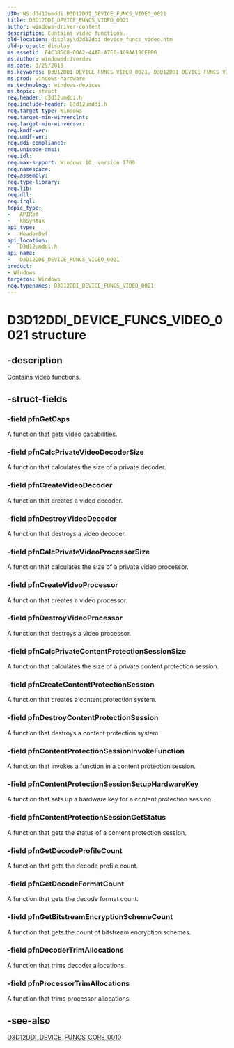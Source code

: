 ```yaml
---
UID: NS:d3d12umddi.D3D12DDI_DEVICE_FUNCS_VIDEO_0021
title: D3D12DDI_DEVICE_FUNCS_VIDEO_0021
author: windows-driver-content
description: Contains video functions.
old-location: display\d3d12ddi_device_funcs_video.htm
old-project: display
ms.assetid: F4C385C8-00A2-44AB-A7E6-4C9AA19CFFB0
ms.author: windowsdriverdev
ms.date: 3/29/2018
ms.keywords: D3D12DDI_DEVICE_FUNCS_VIDEO_0021, D3D12DDI_DEVICE_FUNCS_VIDEO_0021 structure [Display Devices], d3d12umddi/D3D12DDI_DEVICE_FUNCS_VIDEO, display.d3d12ddi_device_funcs_video
ms.prod: windows-hardware
ms.technology: windows-devices
ms.topic: struct
req.header: d3d12umddi.h
req.include-header: D3d12umddi.h
req.target-type: Windows
req.target-min-winverclnt:
req.target-min-winversvr:
req.kmdf-ver:
req.umdf-ver:
req.ddi-compliance:
req.unicode-ansi:
req.idl:
req.max-support: Windows 10, version 1709
req.namespace:
req.assembly:
req.type-library:
req.lib:
req.dll:
req.irql:
topic_type:
-	APIRef
-	kbSyntax
api_type:
-	HeaderDef
api_location:
-	D3d12umddi.h
api_name:
-	D3D12DDI_DEVICE_FUNCS_VIDEO_0021
product:
- Windows
targetos: Windows
req.typenames: D3D12DDI_DEVICE_FUNCS_VIDEO_0021
---
```


# D3D12DDI_DEVICE_FUNCS_VIDEO_0021 structure


## -description


Contains video functions.


## -struct-fields




### -field pfnGetCaps

A function that gets video capabilities.


### -field pfnCalcPrivateVideoDecoderSize

A function that calculates the size of a private decoder.


### -field pfnCreateVideoDecoder

A function that creates a video decoder.


### -field pfnDestroyVideoDecoder

A function that destroys a video decoder.


### -field pfnCalcPrivateVideoProcessorSize

A function that calculates the size of a private video processor.


### -field pfnCreateVideoProcessor

A function that creates a video processor.


### -field pfnDestroyVideoProcessor

A function that destroys a video processor.


### -field pfnCalcPrivateContentProtectionSessionSize

A function that calculates the size of a private content protection session.


### -field pfnCreateContentProtectionSession

A function that creates a content protection system.


### -field pfnDestroyContentProtectionSession

A function that destroys a content protection system.


### -field pfnContentProtectionSessionInvokeFunction

A function that invokes a function in a content protection session.


### -field pfnContentProtectionSessionSetupHardwareKey

A function that sets up a hardware key for a content protection session.


### -field pfnContentProtectionSessionGetStatus

A function that gets the status of a content protection session.


### -field pfnGetDecodeProfileCount

A function that gets the decode profile count.


### -field pfnGetDecodeFormatCount

A function that gets the decode format count.


### -field pfnGetBitstreamEncryptionSchemeCount

A function that gets the count of bitstream encryption schemes.


### -field pfnDecoderTrimAllocations

A function that trims decoder allocations.


### -field pfnProcessorTrimAllocations

A function that trims processor allocations.


## -see-also




<a href="https://msdn.microsoft.com/87B4873E-DD44-47E9-8E6A-5BA91218188F">D3D12DDI_DEVICE_FUNCS_CORE_0010</a>
 

 

